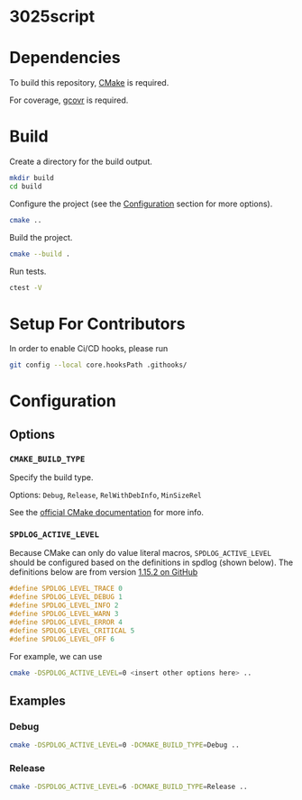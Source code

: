 # 3025script

# Dependencies
To build this repository, [CMake](https://cmake.org/) is required.

For coverage, [gcovr](https://github.com/gcovr/gcovr) is required.

# Build
Create a directory for the build output.
```bash
mkdir build
cd build
```

Configure the project (see the [Configuration](#configuration) section for more options).
```bash
cmake ..
```

Build the project.
```bash
cmake --build .
```

Run tests.
```bash
ctest -V
```

# Setup For Contributors
In order to enable Ci/CD hooks, please run
```bash
git config --local core.hooksPath .githooks/
```

# Configuration
## Options
### `CMAKE_BUILD_TYPE`
Specify the build type.

Options: `Debug`, `Release`, `RelWithDebInfo`, `MinSizeRel`

See the [official CMake documentation](https://cmake.org/cmake/help/latest/variable/CMAKE_BUILD_TYPE.html)
for more info.

### `SPDLOG_ACTIVE_LEVEL`
Because CMake can only do value literal macros, `SPDLOG_ACTIVE_LEVEL` should be configured based on
the definitions in spdlog (shown below).
The definitions below are from version [1.15.2 on GitHub](
https://github.com/gabime/spdlog/blob/48bcf39a661a13be22666ac64db8a7f886f2637e/include/spdlog/common.h#L231-L237)
```c++
#define SPDLOG_LEVEL_TRACE 0
#define SPDLOG_LEVEL_DEBUG 1
#define SPDLOG_LEVEL_INFO 2
#define SPDLOG_LEVEL_WARN 3
#define SPDLOG_LEVEL_ERROR 4
#define SPDLOG_LEVEL_CRITICAL 5
#define SPDLOG_LEVEL_OFF 6
```
For example, we can use
```bash
cmake -DSPDLOG_ACTIVE_LEVEL=0 <insert other options here> ..
```

## Examples
### Debug
```bash
cmake -DSPDLOG_ACTIVE_LEVEL=0 -DCMAKE_BUILD_TYPE=Debug ..
```

### Release
```bash
cmake -DSPDLOG_ACTIVE_LEVEL=6 -DCMAKE_BUILD_TYPE=Release ..
```